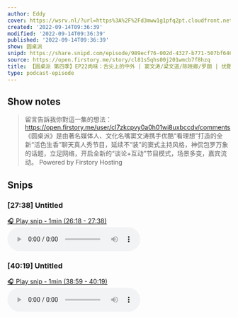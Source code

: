 ```yaml
---
author: Eddy
cover: https://wsrv.nl/?url=https%3A%2F%2Fd3mww1g1pfq2pt.cloudfront.net%2FAvatar%2Fcl7zkcpvy0a0h01wi8uxbccdv%2F1666234585141.jpg&w=200&h=200
created: '2022-09-14T09:36:39'
modified: '2022-09-14T09:36:39'
published: '2022-09-14T09:36:39'
show: 圆桌派
snipd: https://share.snipd.com/episode/989ecf76-002d-4327-b771-507bf646637d
source: https://open.firstory.me/story/cl81s5qhs00j201wmcb7f8hzq
title: 【圆桌派 第四季】EP22肉味：舌尖上的中外 | 窦文涛/梁文道/陈晓卿/罗朗 | 优酷纪实 YOUKU DOCUMENTARY
type: podcast-episode
---
```



## Show notes
> 留言告訴我你對這一集的想法：  https://open.firstory.me/user/cl7zkcpvy0a0h01wi8uxbccdv/comments   《圆桌派》是由著名媒体人、文化名嘴窦文涛携手优酷“看理想”打造的全新“活色生香”聊天真人秀节目，延续不“装”的窦式主持风格，神侃包罗万象的话题，立足网络，开启全新的“谈论+互动”节目模式，场景多变，嘉宾流动。
> Powered by  Firstory Hosting

## Snips
### [27:38] Untitled
[🎧 Play snip - 1min️ (26:18 - 27:38)](https://share.snipd.com/snip/3bb787e7-7c60-4e2b-a335-a7d732246c96)
<audio controls> <source src="https://backend.endpoints.firstory-709db.cloud.goog/play.mp3?url=https%3A%2F%2Fd3mww1g1pfq2pt.cloudfront.net%2FRecord%2Fcl7zkcpvy0a0h01wi8uxbccdv%2Fcl81s5qhs00j301wm9xtfbtza.mp3%3Fv%3D1663170287084#t=26:18,27:38"> </audio>
### [40:19] Untitled
[🎧 Play snip - 1min️ (38:59 - 40:19)](https://share.snipd.com/snip/39e69444-1fa9-4066-a224-8807924700fd)
<audio controls> <source src="https://backend.endpoints.firstory-709db.cloud.goog/play.mp3?url=https%3A%2F%2Fd3mww1g1pfq2pt.cloudfront.net%2FRecord%2Fcl7zkcpvy0a0h01wi8uxbccdv%2Fcl81s5qhs00j301wm9xtfbtza.mp3%3Fv%3D1663170287084#t=38:59,40:19"> </audio>
